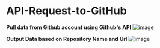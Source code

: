 # API-Request-to-GitHub
**Pull data from Github account  using Github's API**
![image](https://user-images.githubusercontent.com/54014269/130176996-8242584a-76cf-45ae-905a-39fdb019fed0.png)

**Output Data based on Repository Name and Url**
![image](https://user-images.githubusercontent.com/54014269/130178295-3ae17e49-5b5b-46c7-bf08-bc4b4f0923e5.png)
